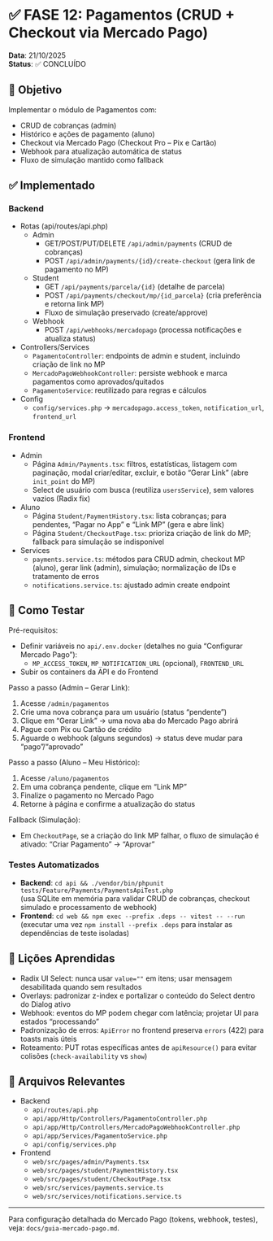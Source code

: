 # ✅ FASE 12: Pagamentos (CRUD + Checkout via Mercado Pago)

**Data**: 21/10/2025  
**Status**: ✅ CONCLUÍDO

## 🎯 Objetivo
Implementar o módulo de Pagamentos com:
- CRUD de cobranças (admin)
- Histórico e ações de pagamento (aluno)
- Checkout via Mercado Pago (Checkout Pro – Pix e Cartão)
- Webhook para atualização automática de status
- Fluxo de simulação mantido como fallback

## ✅ Implementado

### Backend
- Rotas (api/routes/api.php)
  - Admin
    - GET/POST/PUT/DELETE `/api/admin/payments` (CRUD de cobranças)
    - POST `/api/admin/payments/{id}/create-checkout` (gera link de pagamento no MP)
  - Student
    - GET `/api/payments/parcela/{id}` (detalhe de parcela)
    - POST `/api/payments/checkout/mp/{id_parcela}` (cria preferência e retorna link MP)
    - Fluxo de simulação preservado (create/approve)
  - Webhook
    - POST `/api/webhooks/mercadopago` (processa notificações e atualiza status)
- Controllers/Services
  - `PagamentoController`: endpoints de admin e student, incluindo criação de link no MP
  - `MercadoPagoWebhookController`: persiste webhook e marca pagamentos como aprovados/quitados
  - `PagamentoService`: reutilizado para regras e cálculos
- Config
  - `config/services.php` → `mercadopago.access_token`, `notification_url`, `frontend_url`

### Frontend
- Admin
  - Página `Admin/Payments.tsx`: filtros, estatísticas, listagem com paginação, modal criar/editar, excluir, e botão “Gerar Link” (abre `init_point` do MP)
  - Select de usuário com busca (reutiliza `usersService`), sem valores vazios (Radix fix)
- Aluno
  - Página `Student/PaymentHistory.tsx`: lista cobranças; para pendentes, “Pagar no App” e “Link MP” (gera e abre link)
  - Página `Student/CheckoutPage.tsx`: prioriza criação de link do MP; fallback para simulação se indisponível
- Services
  - `payments.service.ts`: métodos para CRUD admin, checkout MP (aluno), gerar link (admin), simulação; normalização de IDs e tratamento de erros
  - `notifications.service.ts`: ajustado admin create endpoint

## 🧪 Como Testar

Pré-requisitos:
- Definir variáveis no `api/.env.docker` (detalhes no guia “Configurar Mercado Pago”):
  - `MP_ACCESS_TOKEN`, `MP_NOTIFICATION_URL` (opcional), `FRONTEND_URL`
- Subir os containers da API e do Frontend

Passo a passo (Admin – Gerar Link):
1) Acesse `/admin/pagamentos`
2) Crie uma nova cobrança para um usuário (status “pendente”)
3) Clique em “Gerar Link” → uma nova aba do Mercado Pago abrirá
4) Pague com Pix ou Cartão de crédito
5) Aguarde o webhook (alguns segundos) → status deve mudar para “pago”/“aprovado”

Passo a passo (Aluno – Meu Histórico):
1) Acesse `/aluno/pagamentos`
2) Em uma cobrança pendente, clique em “Link MP”
3) Finalize o pagamento no Mercado Pago
4) Retorne à página e confirme a atualização do status

Fallback (Simulação):
- Em `CheckoutPage`, se a criação do link MP falhar, o fluxo de simulação é ativado: “Criar Pagamento” → “Aprovar”

### Testes Automatizados

- **Backend**: `cd api && ./vendor/bin/phpunit tests/Feature/Payments/PaymentsApiTest.php`  
  (usa SQLite em memória para validar CRUD de cobranças, checkout simulado e processamento de webhook)
- **Frontend**: `cd web && npm exec --prefix .deps -- vitest -- --run`  
  (executar uma vez `npm install --prefix .deps` para instalar as dependências de teste isoladas)

## 📝 Lições Aprendidas
- Radix UI Select: nunca usar `value=""` em itens; usar mensagem desabilitada quando sem resultados
- Overlays: padronizar z-index e portalizar o conteúdo do Select dentro do Dialog ativo
- Webhook: eventos do MP podem chegar com latência; projetar UI para estados “processando”
- Padronização de erros: `ApiError` no frontend preserva `errors` (422) para toasts mais úteis
- Roteamento: PUT rotas específicas antes de `apiResource()` para evitar colisões (`check-availability` vs `show`)

## 📎 Arquivos Relevantes
- Backend
  - `api/routes/api.php`
  - `api/app/Http/Controllers/PagamentoController.php`
  - `api/app/Http/Controllers/MercadoPagoWebhookController.php`
  - `api/app/Services/PagamentoService.php`
  - `api/config/services.php`
- Frontend
  - `web/src/pages/admin/Payments.tsx`
  - `web/src/pages/student/PaymentHistory.tsx`
  - `web/src/pages/student/CheckoutPage.tsx`
  - `web/src/services/payments.service.ts`
  - `web/src/services/notifications.service.ts`

---

Para configuração detalhada do Mercado Pago (tokens, webhook, testes), veja: `docs/guia-mercado-pago.md`.
